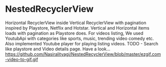 # NestedRecyclerView
Horizontal RecyclerView inside Vertical RecyclerView with pagination inspired by Playstore, Netflix and Hotstar.
Vertical and Horizontal items loads with pagination as Playstore does.
For videos listing, We used YoutubApi with categories like sports, music, trending video comedy etc.
Also implemented Youtube player for playing listing videos.
TODO - Search like playstore and Video details page.
Have a look...
https://github.com/Nasiralityagi/NestedRecyclerView/blob/master/ezgif.com-video-to-gif.gif
